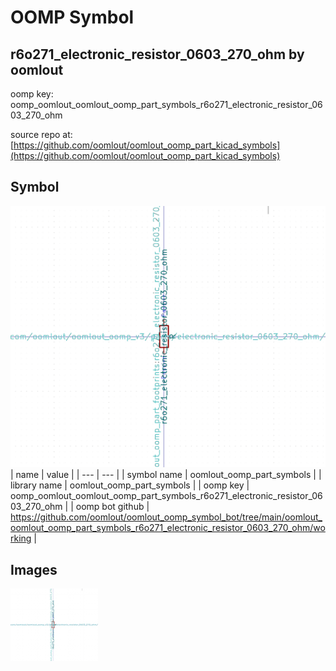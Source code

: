 # OOMP Symbol  
## r6o271_electronic_resistor_0603_270_ohm  by oomlout  
  
oomp key: oomp_oomlout_oomlout_oomp_part_symbols_r6o271_electronic_resistor_0603_270_ohm  
  
source repo at: [https://github.com/oomlout/oomlout_oomp_part_kicad_symbols](https://github.com/oomlout/oomlout_oomp_part_kicad_symbols)  
## Symbol  
  
[![working.png](working_600.png)](working.png)  
| name | value | 
| --- | --- | 
| symbol name | oomlout_oomp_part_symbols | 
| library name | oomlout_oomp_part_symbols | 
| oomp key | oomp_oomlout_oomlout_oomp_part_symbols_r6o271_electronic_resistor_0603_270_ohm | 
| oomp bot github | https://github.com/oomlout/oomlout_oomp_symbol_bot/tree/main/oomlout_oomlout_oomp_part_symbols_r6o271_electronic_resistor_0603_270_ohm/working | 
## Images  
  
[![working.png](working_140.png)](working.png)  

